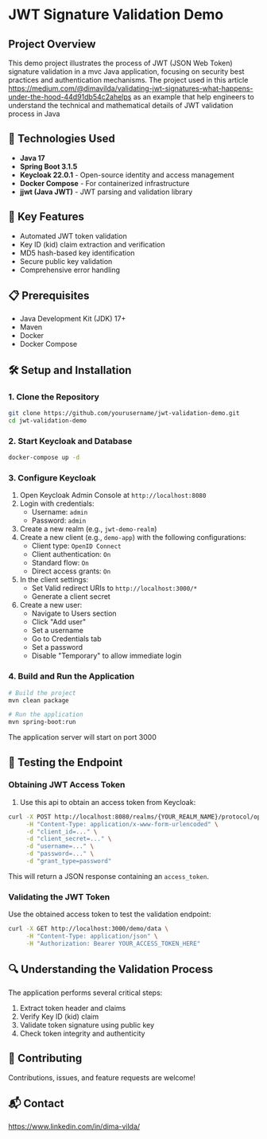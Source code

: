 # JWT Signature Validation Demo

## Project Overview

This demo project illustrates the process of JWT (JSON Web Token) signature validation in a mvc Java application, focusing on security best practices and authentication mechanisms.
The project used in this article https://medium.com/@dimavilda/validating-jwt-signatures-what-happens-under-the-hood-44d91db54c2ahelps as an example that help engineers to understand the technical and mathematical details of JWT validation process in Java

## 🚀 Technologies Used

- **Java 17**
- **Spring Boot 3.1.5**
- **Keycloak 22.0.1** - Open-source identity and access management
- **Docker Compose** - For containerized infrastructure
- **jjwt (Java JWT)** - JWT parsing and validation library


## 🔐 Key Features

- Automated JWT token validation
- Key ID (kid) claim extraction and verification
- MD5 hash-based key identification
- Secure public key validation
- Comprehensive error handling

## 📋 Prerequisites

- Java Development Kit (JDK) 17+
- Maven
- Docker
- Docker Compose

## 🛠️ Setup and Installation

### 1. Clone the Repository

```bash
git clone https://github.com/yourusername/jwt-validation-demo.git
cd jwt-validation-demo
```

### 2. Start Keycloak and Database

```bash
docker-compose up -d
```

### 3. Configure Keycloak

1. Open Keycloak Admin Console at `http://localhost:8080`
2. Login with credentials:
   - Username: `admin`
   - Password: `admin`
3. Create a new realm  (e.g., `jwt-demo-realm`)
4. Create a new client (e.g., `demo-app`) with the following configurations:
   - Client type: `OpenID Connect`
   - Client authentication: `On`
   - Standard flow: `On`
   - Direct access grants: `On`
5. In the client settings:
   - Set Valid redirect URIs to `http://localhost:3000/*`
   - Generate a client secret
6. Create a new user:
   - Navigate to Users section
   - Click "Add user"
   - Set a username
   - Go to Credentials tab
   - Set a password
   - Disable "Temporary" to allow immediate login

### 4. Build and Run the Application

```bash
# Build the project
mvn clean package
```
```bash
# Run the application
mvn spring-boot:run
```
The application server will start on port 3000

## 🧪 Testing the Endpoint

### Obtaining JWT Access Token

1. Use this api to obtain an access token from Keycloak:

```bash
curl -X POST http://localhost:8080/realms/{YOUR_REALM_NAME}/protocol/openid-connect/token \
     -H "Content-Type: application/x-www-form-urlencoded" \
     -d "client_id=..." \
     -d "client_secret=..." \
     -d "username=..." \
     -d "password=..." \
     -d "grant_type=password"
```

This will return a JSON response containing an `access_token`.

### Validating the JWT Token

Use the obtained access token to test the validation endpoint:

```bash
curl -X GET http://localhost:3000/demo/data \
     -H "Content-Type: application/json" \
     -H "Authorization: Bearer YOUR_ACCESS_TOKEN_HERE"
```

## 🔍 Understanding the Validation Process

The application performs several critical steps:

1. Extract token header and claims
2. Verify Key ID (kid) claim
3. Validate token signature using public key
4. Check token integrity and authenticity

## 🤝 Contributing

Contributions, issues, and feature requests are welcome!

## 📬 Contact

https://www.linkedin.com/in/dima-vilda/
